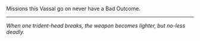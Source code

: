 Missions this Vassal go on never have a Bad Outcome.

---

_When one trident-head breaks, the weapon becomes lighter, but no-less deadly._
